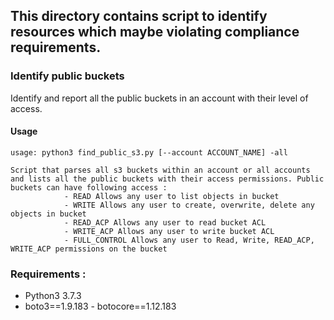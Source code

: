 ## This directory contains script to identify resources which maybe violating compliance requirements. 

### Identify public buckets 
Identify and report all the public buckets in an account with their level of access. 

#### Usage 

```
usage: python3 find_public_s3.py [--account ACCOUNT_NAME] -all

Script that parses all s3 buckets within an account or all accounts and lists all the public buckets with their access permissions. Public buckets can have following access : 
            - READ Allows any user to list objects in bucket
            - WRITE Allows any user to create, overwrite, delete any objects in bucket
            - READ_ACP Allows any user to read bucket ACL
            - WRITE_ACP Allows any user to write bucket ACL
            - FULL_CONTROL Allows any user to Read, Write, READ_ACP, WRITE_ACP permissions on the bucket

```


### Requirements : 
- Python3 3.7.3
- boto3==1.9.183                                                                                                             - botocore==1.12.183